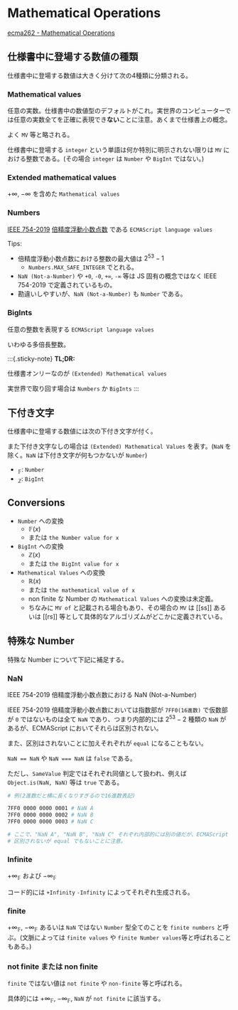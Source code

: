 # Mathematical Operations

[ecma262 - Mathematical Operations](https://tc39.es/ecma262/#sec-mathematical-operations)

## 仕様書中に登場する数値の種類

仕様書中に登場する数値は大きく分けて次の4種類に分類される。

### Mathematical values

任意の実数。仕様書中の数値型のデフォルトがこれ。実世界のコンピューターでは任意の実数全てを正確に表現でき**ない**ことに注意。あくまで仕様書上の概念。

よく `MV` 等と略される。

仕様書中に登場する `integer` という単語は何か特別に明示されない限りは `MV` における整数である。(その場合 `integer` は `Number` や `BigInt` ではない。)

### Extended mathematical values

$+\infty$, $-\infty$ を含めた `Mathematical values`

### Numbers

[IEEE 754-2019](https://ja.wikipedia.org/wiki/IEEE_754) [倍精度浮動小数点数](https://ja.wikipedia.org/wiki/%E5%80%8D%E7%B2%BE%E5%BA%A6%E6%B5%AE%E5%8B%95%E5%B0%8F%E6%95%B0%E7%82%B9%E6%95%B0) である `ECMAScript language values`

Tips:

- 倍精度浮動小数点数における整数の最大値は $2^{53}-1$
  - `Numbers.MAX_SAFE_INTEGER` でとれる。
- `NaN (Not-a-Number)` や `+0`, `-0`, `+∞`, `-∞` 等は JS 固有の概念ではなく IEEE 754-2019 で定義されているもの。
- 勘違いしやすいが、`NaN (Not-a-Number)` も `Number` である。

### BigInts

任意の整数を表現する `ECMAScript language values`

いわゆる多倍長整数。

:::{.sticky-note}
**TL;DR:**

仕様書オンリーなのが `(Extended) Mathematical values`

実世界で取り回す場合は `Numbers` か `BigInts`
:::

## 下付き文字

仕様書中に登場する数値には次の下付き文字が付く。

また下付き文字なしの場合は `(Extended) Mathematical Values` を表す。(`NaN` を除く。`NaN` は下付き文字が何もつかないが `Number`)

- $_\mathbb{F}$: `Number`
- $_\mathbb{Z}$: `BigInt`

## Conversions

- `Number` への変換
  - $\mathbb{F}(x)$
  - または `the Number value for x`
- `BigInt` への変換
  - $\mathbb{Z}(x)$
  - または `the BigInt value for x` 
- `Mathematical Values` への変換
  - $\mathbb{R}(x)$
  - または `the mathematical value of x`
  - non finite な Number の `Mathematical Values` への変換は未定義。
  - ちなみに `MV of` と記載される場合もあり、その場合の `MV` は [[ss]] あるいは [[rs]] 等として具体的なアルゴリズムがどこかに定義されている。

## 特殊な Number

特殊な Number について下記に補足する。

### NaN

IEEE 754-2019 倍精度浮動小数点数における NaN (Not-a-Number)

IEEE 754-2019 倍精度浮動小数点数においては指数部が `7FF0(16進数)` で仮数部が `0` ではないものは全て `NaN` であり、つまり内部的には $2^{53}-2$ 種類の `NaN` があるが、ECMAScript においてそれらは区別されない。

また、区別はされないことに加えそれぞれが `equal` になることもない。

`NaN == NaN` や `NaN === NaN` は `false` である。

ただし、`SameValue` 判定ではそれぞれ同値として扱われ、例えば `Object.is(NaN, NaN)` 等は `true` である。

```sh
# 例(2進数だと横に長くなりすぎるので16進数表記)

7FF0 0000 0000 0001 # NaN A
7FF0 0000 0000 0002 # NaN B
7FF0 0000 0000 0003 # NaN C

# ここで、"NaN A", "NaN B", "NaN C" それぞれ内部的には別の値だが、ECMAScript では区別されない。
# 区別されないが equal でもないことに注意。
```

### Infinite

$+\infty_\mathbb{F}$ および $-\infty_\mathbb{F}$

コード的には `+Infinity` `-Infinity` によってそれぞれ生成される。

### finite

$+\infty_\mathbb{F}$, $-\infty_\mathbb{F}$ あるいは `NaN` ではない `Number` 型全てのことを `finite numbers` と呼ぶ。(文脈によっては `finite values` や `finite Number values`等と呼ばれることもある。)

### not finite または non finite

`finite` ではない値は `not finite` や `non-finite` 等と呼ばれる。

具体的には $+\infty_\mathbb{F}$, $-\infty_\mathbb{F}$, `NaN` が `not finite` に該当する。